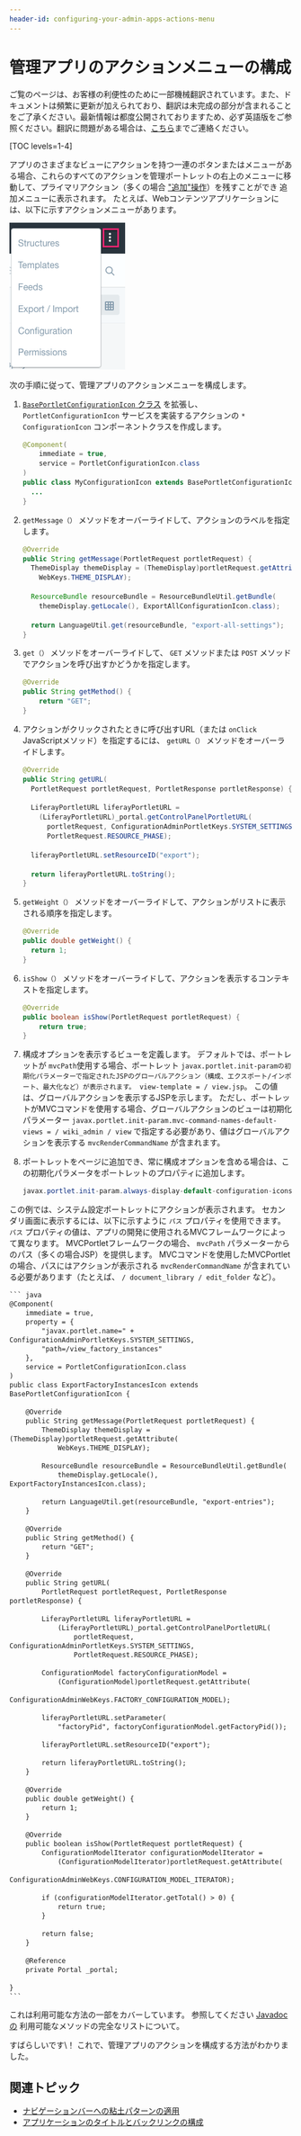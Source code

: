 ```yaml
---
header-id: configuring-your-admin-apps-actions-menu
---
```


# 管理アプリのアクションメニューの構成

<p class="alert alert-info"><span class="wysiwyg-color-blue120">ご覧のページは、お客様の利便性のために一部機械翻訳されています。また、ドキュメントは頻繁に更新が加えられており、翻訳は未完成の部分が含まれることをご了承ください。最新情報は都度公開されておりますため、必ず英語版をご参照ください。翻訳に問題がある場合は、<a href="mailto:support-content-jp@liferay.com">こちら</a>までご連絡ください。</span></p>

[TOC levels=1-4]

アプリのさまざまなビューにアクションを持つ一連のボタンまたはメニューがある場合、これらのすべてのアクションを管理ポートレットの右上のメニューに移動して、プライマリアクション（多くの場合 ["追加"操作](/docs/7-1/tutorials/-/knowledge_base/t/applying-the-add-button-pattern)）を残すことができ
追加メニューに表示されます。 たとえば、Webコンテンツアプリケーションには、以下に示すアクションメニューがあります。</p> 

![図1：右上の省略メニューには、アプリのほとんどのアクションが含まれています。](../../../images/actions-menu.png)

次の手順に従って、管理アプリのアクションメニューを構成します。

1.  [`BasePortletConfigurationIcon` クラス](@platform-ref@/7.1-latest/javadocs/portal-kernel/com/liferay/portal/kernel/portlet/configuration/icon/BasePortletConfigurationIcon.html) を拡張し、 `PortletConfigurationIcon` サービスを実装するアクションの `* ConfigurationIcon` コンポーネントクラスを作成します。 
   
   

    ``` java
    @Component(
        immediate = true,
        service = PortletConfigurationIcon.class
    )
    public class MyConfigurationIcon extends BasePortletConfigurationIcon {
      ...
    }
    ```


2.  `getMessage（）` メソッドをオーバーライドして、アクションのラベルを指定します。 
   
   

    ``` java
    @Override
    public String getMessage(PortletRequest portletRequest) {
      ThemeDisplay themeDisplay = (ThemeDisplay)portletRequest.getAttribute(
        WebKeys.THEME_DISPLAY);

      ResourceBundle resourceBundle = ResourceBundleUtil.getBundle(
        themeDisplay.getLocale(), ExportAllConfigurationIcon.class);

      return LanguageUtil.get(resourceBundle, "export-all-settings");
    }
    ```


3.  `get（）` メソッドをオーバーライドして、 `GET` メソッドまたは `POST` メソッドでアクションを呼び出すかどうかを指定します。 
   
   

    ``` java
    @Override
    public String getMethod() {
        return "GET";
    }
    ```


4.  アクションがクリックされたときに呼び出すURL（または `onClick` JavaScriptメソッド）を指定するには、 `getURL（）` メソッドをオーバーライドします。 
   
   

    ``` java
    @Override
    public String getURL(
      PortletRequest portletRequest, PortletResponse portletResponse) {

      LiferayPortletURL liferayPortletURL =
        (LiferayPortletURL)_portal.getControlPanelPortletURL(
          portletRequest, ConfigurationAdminPortletKeys.SYSTEM_SETTINGS,
          PortletRequest.RESOURCE_PHASE);

      liferayPortletURL.setResourceID("export");

      return liferayPortletURL.toString();
    }
    ```


5.  `getWeight（）` メソッドをオーバーライドして、アクションがリストに表示される順序を指定します。 
   
   

    ``` java
    @Override
    public double getWeight() {
      return 1;
    }
    ```


6.  `isShow（）` メソッドをオーバーライドして、アクションを表示するコンテキストを指定します。 
   
   

    ``` java
    @Override
    public boolean isShow(PortletRequest portletRequest) {
        return true;
    }
    ```


7.  構成オプションを表示するビューを定義します。 デフォルトでは、ポートレットが `mvcPath`使用する場合、ポートレット `javax.portlet.init-paramの初期化パラメーターで指定されたJSPのグローバルアクション（構成、エクスポート/インポート、最大化など）が表示されます。 view-template = / view.jsp`。 この値は、グローバルアクションを表示するJSPを示します。 ただし、ポートレットがMVCコマンドを使用する場合、グローバルアクションのビューは初期化パラメーター `javax.portlet.init-param.mvc-command-names-default-views = / wiki_admin / view` で指定する必要があり、値はグローバルアクションを表示する `mvcRenderCommandName` が含まれます。

8.  ポートレットをページに追加でき、常に構成オプションを含める場合は、この初期化パラメータをポートレットのプロパティに追加します。 
   
   

    ``` java
    javax.portlet.init-param.always-display-default-configuration-icons=true
    ```


この例では、システム設定ポートレットにアクションが表示されます。 セカンダリ画面に表示するには、以下に示すように `パス` プロパティを使用できます。 `パス` プロパティの値は、アプリの開発に使用されるMVCフレームワークによって異なります。 MVCPortletフレームワークの場合、 `mvcPath` パラメーターからのパス（多くの場合JSP）を提供します。 MVCコマンドを使用したMVCPortletの場合、パスにはアクションが表示される `mvcRenderCommandName` が含まれている必要があります（たとえば、 `/ document_library / edit_folder` など）。 



    ``` java
    @Component(
        immediate = true,
        property = {
            "javax.portlet.name=" + ConfigurationAdminPortletKeys.SYSTEM_SETTINGS,
            "path=/view_factory_instances"
        },
        service = PortletConfigurationIcon.class
    )
    public class ExportFactoryInstancesIcon extends BasePortletConfigurationIcon {

        @Override
        public String getMessage(PortletRequest portletRequest) {
            ThemeDisplay themeDisplay = (ThemeDisplay)portletRequest.getAttribute(
                WebKeys.THEME_DISPLAY);

            ResourceBundle resourceBundle = ResourceBundleUtil.getBundle(
                themeDisplay.getLocale(), ExportFactoryInstancesIcon.class);

            return LanguageUtil.get(resourceBundle, "export-entries");
        }

        @Override
        public String getMethod() {
            return "GET";
        }

        @Override
        public String getURL(
            PortletRequest portletRequest, PortletResponse portletResponse) {

            LiferayPortletURL liferayPortletURL =
                (LiferayPortletURL)_portal.getControlPanelPortletURL(
                    portletRequest, ConfigurationAdminPortletKeys.SYSTEM_SETTINGS,
                    PortletRequest.RESOURCE_PHASE);

            ConfigurationModel factoryConfigurationModel =
                (ConfigurationModel)portletRequest.getAttribute(
                    ConfigurationAdminWebKeys.FACTORY_CONFIGURATION_MODEL);

            liferayPortletURL.setParameter(
                "factoryPid", factoryConfigurationModel.getFactoryPid());

            liferayPortletURL.setResourceID("export");

            return liferayPortletURL.toString();
        }

        @Override
        public double getWeight() {
            return 1;
        }

        @Override
        public boolean isShow(PortletRequest portletRequest) {
            ConfigurationModelIterator configurationModelIterator =
                (ConfigurationModelIterator)portletRequest.getAttribute(
                    ConfigurationAdminWebKeys.CONFIGURATION_MODEL_ITERATOR);

            if (configurationModelIterator.getTotal() > 0) {
                return true;
            }

            return false;
        }

        @Reference
        private Portal _portal;

    }
    ```


これは利用可能な方法の一部をカバーしています。 参照してください [Javadocの](@platform-ref@/7.1-latest/javadocs/portal-kernel/com/liferay/portal/kernel/portlet/configuration/icon/BasePortletConfigurationIcon.html) 利用可能なメソッドの完全なリストについて。

すばらしいです\！ これで、管理アプリのアクションを構成する方法がわかりました。



## 関連トピック

  - [ナビゲーションバーへの粘土パターンの適用](/docs/7-1/tutorials/-/knowledge_base/t/applying-clay-patterns-to-navigation)
  - [アプリケーションのタイトルとバックリンクの構成](/docs/7-1/tutorials/-/knowledge_base/t/configuring-your-applications-title-and-back-link)
